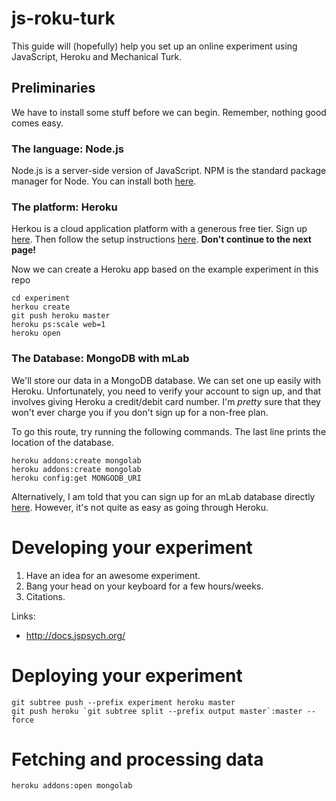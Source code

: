 # js-roku-turk
This guide will (hopefully) help you set up an online experiment using JavaScript, Heroku and Mechanical Turk.

## Preliminaries
We have to install some stuff before we can begin. Remember, nothing good comes easy.

### The language: Node.js
Node.js is a server-side version of JavaScript. NPM is the standard package manager for Node. You can install both [here](https://nodejs.org/en/download/).

### The platform: Heroku
Herkou is a cloud application platform with a generous free tier. Sign up [here](https://signup.heroku.com/). Then follow the setup instructions [here](https://devcenter.heroku.com/articles/getting-started-with-nodejs#set-up). **Don't continue to the next page!**

Now we can create a Heroku app based on the example experiment in this repo

    cd experiment
    herkou create
    git push heroku master
    heroku ps:scale web=1
    heroku open

### The Database: MongoDB with mLab
We'll store our data in a MongoDB database. We can set one up easily with Heroku. Unfortunately, you need to verify your account to sign up, and that involves giving Heroku a credit/debit card number. I'm *pretty* sure that they won't ever charge you if you don't sign up for a non-free plan.

To go this route, try running the following commands. The last line prints the location of the database.  

    heroku addons:create mongolab
    heroku addons:create mongolab
    heroku config:get MONGODB_URI

Alternatively, I am told that you can sign up for an mLab database directly [here](https://mlab.com/). However, it's not quite as easy as going through Heroku.

# Developing your experiment
1. Have an idea for an awesome experiment.
2. Bang your head on your keyboard for a few hours/weeks.
3. Citations.

Links:
- http://docs.jspsych.org/

# Deploying your experiment

    git subtree push --prefix experiment heroku master
    git push heroku `git subtree split --prefix output master`:master --force

# Fetching and processing data

    heroku addons:open mongolab
